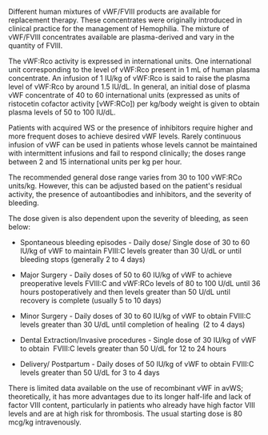 Different human mixtures of vWF/FVIII products are available for replacement therapy. These concentrates were originally introduced in clinical practice for the management of Hemophilia. The mixture of vWF/FVIII concentrates available are plasma-derived and vary in the quantity of FVIII.

The vWF:Rco activity is expressed in international units. One international unit corresponding to the level of vWF:Rco present in 1 mL of human plasma concentrate. An infusion of 1 IU/kg of vWF:Rco is said to raise the plasma level of vWF:Rco by around 1.5 IU/dL. In general, an initial dose of plasma vWF concentrate of 40 to 60 international units (expressed as units of ristocetin cofactor activity [vWF:RCo]) per kg/body weight is given to obtain plasma levels of 50 to 100 IU/dL.

Patients with acquired WS or the presence of inhibitors require higher and more frequent doses to achieve desired vWF levels. Rarely continuous infusion of vWF can be used in patients whose levels cannot be maintained with intermittent infusions and fail to respond clinically; the doses range between 2 and 15 international units per kg per hour.

The recommended general dose range varies from 30 to 100 vWF:RCo units/kg. However, this can be adjusted based on the patient's residual activity, the presence of autoantibodies and inhibitors, and the severity of bleeding.

The dose given is also dependent upon the severity of bleeding, as seen below:

- Spontaneous bleeding episodes - Daily dose/ Single dose of 30 to 60 IU/kg of vWF to maintain FVIII:C levels greater than 30 U/dL or until bleeding stops (generally 2 to 4 days)

- Major Surgery - Daily doses of 50 to 60 IU/kg of vWF to achieve preoperative levels FVIII:C and vWF:RCo levels of 80 to 100 U/dL until 36 hours postoperatively and then levels greater than 50 U/dL until recovery is complete (usually 5 to 10 days)

- Minor Surgery - Daily doses of 30 to 60 IU/kg of vWF to obtain FVIII:C levels greater than 30 U/dL until completion of healing  (2 to 4 days)

- Dental Extraction/Invasive procedures - Single dose of 30 IU/kg of vWF to obtain  FVIII:C levels greater than 50 U/dL for 12 to 24 hours

- Delivery/ Postpartum - Daily doses of 50 IU/kg of vWF to obtain FVIII:C levels greater than 50 U/dL for 3 to 4 days

There is limited data available on the use of recombinant vWF in avWS; theoretically, it has more advantages due to its longer half-life and lack of factor VIII content, particularly in patients who already have high factor VIII levels and are at high risk for thrombosis. The usual starting dose is 80 mcg/kg intravenously.